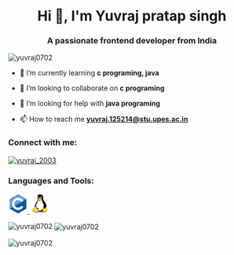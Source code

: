 <h1 align="center">Hi 👋, I'm Yuvraj pratap singh</h1>
<h3 align="center">A passionate frontend developer from India</h3>

<p align="left"> <img src="https://komarev.com/ghpvc/?username=yuvraj0702&label=Profile%20views&color=0e75b6&style=flat" alt="yuvraj0702" /> </p>

- 🌱 I’m currently learning **c programing, java**

- 👯 I’m looking to collaborate on **c programing**

- 🤝 I’m looking for help with **java programing**

- 📫 How to reach me **yuvraj.125214@stu.upes.ac.in**

<h3 align="left">Connect with me:</h3>
<p align="left">
<a href="https://instagram.com/yuvraj_2003" target="blank"><img align="center" src="https://raw.githubusercontent.com/rahuldkjain/github-profile-readme-generator/master/src/images/icons/Social/instagram.svg" alt="yuvraj_2003" height="30" width="40" /></a>
</p>

<h3 align="left">Languages and Tools:</h3>
<p align="left"> <a href="https://www.cprogramming.com/" target="_blank" rel="noreferrer"> <img src="https://raw.githubusercontent.com/devicons/devicon/master/icons/c/c-original.svg" alt="c" width="40" height="40"/> </a> <a href="https://www.linux.org/" target="_blank" rel="noreferrer"> <img src="https://raw.githubusercontent.com/devicons/devicon/master/icons/linux/linux-original.svg" alt="linux" width="40" height="40"/> </a> </p>

<p><img align="left" src="https://github-readme-stats.vercel.app/api/top-langs?username=yuvraj0702&show_icons=true&locale=en&layout=compact" alt="yuvraj0702" /></p>

<p>&nbsp;<img align="center" src="https://github-readme-stats.vercel.app/api?username=yuvraj0702&show_icons=true&locale=en" alt="yuvraj0702" /></p>

<p><img align="center" src="https://github-readme-streak-stats.herokuapp.com/?user=yuvraj0702&" alt="yuvraj0702" /></p>


<!---
yuvraj0702/yuvraj0702 is a ✨ special ✨ repository because its `README.md` (this file) appears on your GitHub profile.
You can click the Preview link to take a look at your changes.
--->
